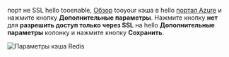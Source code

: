 порт не SSL hello tooenable, [Обзор](../articles/redis-cache/cache-configure.md#configure-redis-cache-settings) tooyour кэша в hello [портал Azure](https://portal.azure.com) и нажмите кнопку **Дополнительные параметры**. Нажмите кнопку **нет** для **разрешить доступ только через SSL** на hello **Дополнительные параметры** колонку и нажмите кнопку **Сохранить**.

![Параметры кэша Redis](media/redis-cache-non-ssl-port/redis-cache-non-ssl-port.png)

